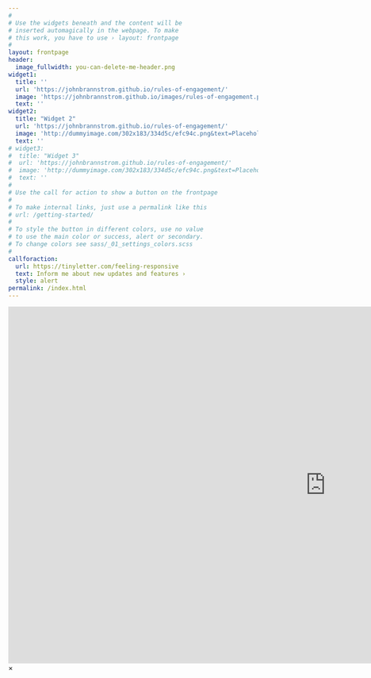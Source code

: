 ```yaml
---
#
# Use the widgets beneath and the content will be
# inserted automagically in the webpage. To make
# this work, you have to use › layout: frontpage
#
layout: frontpage
header:
  image_fullwidth: you-can-delete-me-header.png
widget1:
  title: ''
  url: 'https://johnbrannstrom.github.io/rules-of-engagement/'
  image: 'https://johnbrannstrom.github.io/images/rules-of-engagement.png'
  text: ''
widget2:
  title: "Widget 2"
  url: 'https://johnbrannstrom.github.io/rules-of-engagement/'
  image: 'http://dummyimage.com/302x183/334d5c/efc94c.png&text=Placeholder'
  text: ''
# widget3:
#  title: "Widget 3"
#  url: 'https://johnbrannstrom.github.io/rules-of-engagement/'
#  image: 'http://dummyimage.com/302x183/334d5c/efc94c.png&text=Placeholder'
#  text: ''
#
# Use the call for action to show a button on the frontpage
#
# To make internal links, just use a permalink like this
# url: /getting-started/
#
# To style the button in different colors, use no value
# to use the main color or success, alert or secondary.
# To change colors see sass/_01_settings_colors.scss
#
callforaction:
  url: https://tinyletter.com/feeling-responsive
  text: Inform me about new updates and features ›
  style: alert
permalink: /index.html
---
```

<div id="videoModal" class="reveal-modal large" data-reveal="">
  <div class="flex-video widescreen vimeo" style="display: block;">
    <iframe width="1280" height="720" src="https://www.youtube.com/embed/3b5zCFSmVvU" frameborder="0" allowfullscreen></iframe>
  </div>
  <a class="close-reveal-modal">&#215;</a>
</div>
